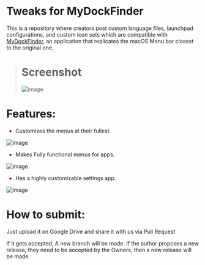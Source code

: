 # Tweaks for MyDockFinder
This is a repository where creators post custom language files, launchpad configurations, and custom icon sets which are compatible with [MyDockFinder](https://github.com/mydockfinder/mydockfinder), an application that replicates the macOS Menu bar closest to the original one.
> # Screenshot
> ![image](https://user-images.githubusercontent.com/78948152/122886334-7eefdc00-d35d-11eb-8f59-01cb1f2c3025.png)
 
 # Features:
 
 - Customizes the menus at their fullest.
 
 ![image](https://user-images.githubusercontent.com/78948152/122886793-e574fa00-d35d-11eb-990a-f7e2c8c63983.png)

 - Makes Fully functional menus for apps.

![image](https://user-images.githubusercontent.com/78948152/122887104-32f16700-d35e-11eb-957e-fe3802849f04.png)

 - Has a highly customizable settings app.
 
 ![image](https://user-images.githubusercontent.com/78948152/122887277-5f0ce800-d35e-11eb-9d0a-c8f55fb2fa12.png)

# How to submit:

 Just upload it on Google Drive and share it with us via Pull Request
 
 If it gets accepted, A new branch will be made. If the author proposes a new release, they need to be accepted by the Owners, then a new release will be made.
